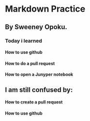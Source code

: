 # Markdown Practice
## By Sweeney Opoku.
### Today i learned
#### How to use github
#### How to do a pull request
#### How to open a Junyper notebook

## I am still confused by: 
#### How to create a pull request
#### How to use github
